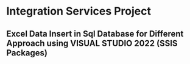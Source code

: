 # Integration Services Project
## Excel Data Insert in Sql Database for Different Approach using VISUAL STUDIO 2022 (SSIS Packages)
